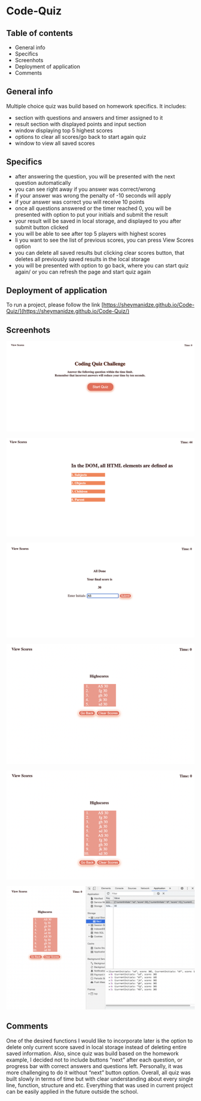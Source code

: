 # Code-Quiz


## Table of contents

* General info
* Specifics
* Screenhots
* Deployment of application
* Comments


## General info

 Multiple choice quiz was build based on homework specifics. It includes:
  * section with questions and answers and timer assigned to it
  * result section with displayed points and input section
  * window displaying top 5 highest scores
  * options to clear all scores/go back to start again quiz
  * window to view all saved scores

## Specifics
  
 * after answering the question, you will be presented with the next question automatically
 * you can see right away if you answer was correct/wrong 
 * if your answer was wrong the penalty of -10 seconds will apply
 * if your answer was correct you will receive 10 points
 * once all questions answered or the timer reached 0, you will be  presented with option to put    your initials and submit the result
 * your result will be saved in local storage, and displayed to you after submit button clicked
 * you will be able to see after top 5 players with highest scores
 * Ii you want to see the list of previous scores, you can press View  Scores option
* you can delete all saved results but clicking clear scores button, that deletes all previously saved results in the local storage
* you will be presented with option to go back, where you can start quiz again/ or you can refresh the page and start quiz again



## Deployment of application

To run a project, please follow the link [https://sheymanidze.github.io/Code-Quiz/](https://sheymanidze.github.io/Code-Quiz/)


## Screenhots
 ![Main page](/assets/images/1.png)

 ![Questions and answers](assets/images/2.png)

 ![Enter Initials/submit](assets/images/3.png)

 ![View 5 highest scores](assets/images/4.png)
 
 ![View all saved scores](assets/images/5.png)

 ![Local Storage](assets/images/6.png)


## Comments

 One of the desired functions I would like to incorporate later is the option to delete only current score saved in local storage instead of deleting entire saved information. Also, since quiz was build based on the homework example, I decided not to include buttons “next” after each question, or progress bar with correct answers and questions left. Personally, it was more challenging to do it without “next” button option. Overall, all quiz was built slowly in terms of time but with clear understanding about every single line, function, structure and etc. Everything that was used in current project can be easily applied in the future outside the school. 

